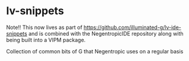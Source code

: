 # lv-snippets

Note!! This now lives as part of https://github.com/illuminated-g/lv-ide-snippets and is combined with the NegentropicIDE repository along with being built into a VIPM package.

Collection of common bits of G that Negentropic uses on a regular basis
